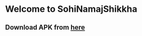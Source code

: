 # Welcome to SohiNamajShikkha

## Download APK from [here](https://github.com/NazmulHaqueCSE1803109/SohiNamajShikkha/raw/main/app-release.apk) 
